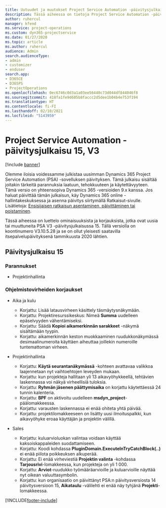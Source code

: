 ```yaml
---
title: Uutuudet ja muutokset Project Service Automation -päivitysjulkaisussa 15, V3
description: Tässä aiheessa on tietoja Project Service Automation -päivitysversion 15, V3:n uusista ominaisuuksista.
author: ruhercul
manager: kfend
ms.service: project-operations
ms.custom: dyn365-projectservice
ms.date: 01/27/2020
ms.topic: article
ms.author: ruhercul
audience: Admin
search.audienceType:
- admin
- customizer
- enduser
search.app:
- D365CE
- D365PS
- ProjectOperations
ms.openlocfilehash: 0ec6746c0d3a1a03ee56440c73d044df844046f8
ms.sourcegitcommit: 418fa1fe9d605b8faccc2d5dee1b04b4e753f194
ms.translationtype: HT
ms.contentlocale: fi-FI
ms.lasthandoff: 02/10/2021
ms.locfileid: "5143959"
---
```

# <a name="project-service-automation-update-release-15-v3"></a>Project Service Automation -päivitysjulkaisu 15, V3

[!include [banner](../includes/psa-now-project-operations.md)]

Olemme iloisia voidessamme julkistaa uusimman Dynamics 365 Project Service Automation (PSA) -sovelluksen päivityksen. Tämä julkaisu sisältää joitakin tärkeitä parannuksia laatuun, tehokkuuteen ja käytettävyyteen. Tämä versio on yhteensopiva Dynamics 365 -versioiden 9.x kanssa. Jos haluat päivittää tämän julkaisun, käy Dynamics 365 online -hallintakeskuksessa ja asenna päivitys siirtymällä Ratkaisut-sivulle. Lisätietoja: [Ensisijaisen ratkaisun asentaminen, päivittäminen tai poistaminen](https://docs.microsoft.com/power-platform/admin/install-remove-preferred-solution).

Tässä aiheessa on luettelo ominaisuuksista ja korjauksista, jotka ovat uusia tai muuttuneita PSA V3 -päivitysjulkaisussa 15. Tällä versiolla on koontinumero V3.10.5.28 ja se on ollut yleisesti saatavilla itsepalvelupäivityksenä tammikuusta 2020 lähtien.

## <a name="update-release-15"></a>Päivitysjulkaisu 15 

### <a name="enhancements"></a>Parannukset

- Projektinhallinta

### <a name="bug-fixes"></a>Ohjelmistovirheiden korjaukset

- Aika ja kulu

  - Korjattu: Lisää latausvirheen käsittely täsmäytysnäkymään.
  - Korjattu: Projektiresurssikeskus: Nimeä **Summa** uudelleen epäselvyyden vähentämiseksi.
  - Korjattu: Säädä **Kopioi aikamerkinnän sarakkeet** -näkymä sisältämään tyypin.
  - Korjattu: aikamerkinnän keston muokkaaminen ruudukkonäkymässä desimaalinumeroita käyttäen aiheuttaa joillekin numeroille tuntemattoman virheen.

- Projektinhallinta

  - Korjattu: **Käytä seurantanäkymässä** -kohteen avattavaa valikkoa laajennetaan nyt vaihtoehtojen leveyden mukaan.
  - Korjattu: kun projekteja hallitaan yli 13 aikavyöhykkeellä, tehtävien laskennassa voi näkyä virheellisiä tuloksia.
  - Korjattu: **Ryhmän jäsenen päättymisaika** on korjattu käytettäessä 24 tunnin kalenteria.
  - Korjattu: **BPF** on aktivoitu uudelleen **msdyn_project**-päälomakkeessa.
  - Korjattu: varausten laskennassa ei enää ohiteta yhtä päivää.
  - Korjattu: projektilomakkeeseen on lisätty uusi ilmoituspalkki, kun aikavyöhyke eroaa käyttäjän ja projektin välillä.

- Sales

  - Korjattu: kuluarvioluokan valintaa voidaan käyttää kaksoiskappaleiden suodattamiseen.
  - Korjattu: Koodi kohdassa **PluginDomain.ExecuteInTryCatchBlock(..)** ei enää piilota poikkeuksen alkuperää.
  - Korjattu: Ei enää virheviestiä **Projektin valinta** -kohdassa **Tarjousrivi**-lomakkeessa, kun projekteja on yli 1 000.
  - Korjattu: **Arviot**-ruudukko työmääräarvioille ja kuluarvioille näyttää nyt oikean valuuttasymbolin.
  - Korjattu: kun organisaatio on päivittänyt PSA:n päivitysversiosta 14 päivitysversioon 15, **Aikataulu** -välilehti ei enää näy tyhjänä **Projekti**-lomakkeessa.


[!INCLUDE[footer-include](../includes/footer-banner.md)]